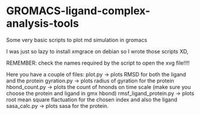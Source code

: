 # GROMACS-ligand-complex-analysis-tools
Some very basic scripts to plot md simulation in gromacs

I was just so lazy to install xmgrace on debian so I wrote those scripts XD,

REMEMBER: check the names required by the script to open the xvg file!!!!

Here you have a couple of files:
  plot.py                -> plots RMSD for both the ligand and the protein
  gyration.py            -> plots radius of gyration for the protein
  hbond_count.py         -> plots the count of hnonds on time scale (make sure you choose the protein and ligand in gmx hbond)
  rmsf_ligand_protein.py -> plots root mean square flactuation for the chosen index and also the ligand
  sasa_calc.py           -> plots sasa for the protein.
